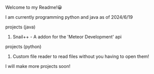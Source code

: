 Welcome to my Readme!😀

I am currently programming python and java as of 2024/6/19

projects (java)
1. Snail++ - A addon for the 'Meteor Development' api

projects (python)
1. Custom file reader to read files without you having to open them!


I will make more projects soon!

